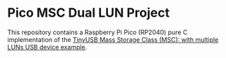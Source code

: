 Pico MSC Dual LUN Project
=========================

This repository contains a Raspberry Pi Pico (RP2040) pure C implementation of the
[TinyUSB Mass Storage Class (MSC): with multiple LUNs USB device example](https://github.com/hathach/tinyusb/tree/master/examples/device/msc_dual_lun).
